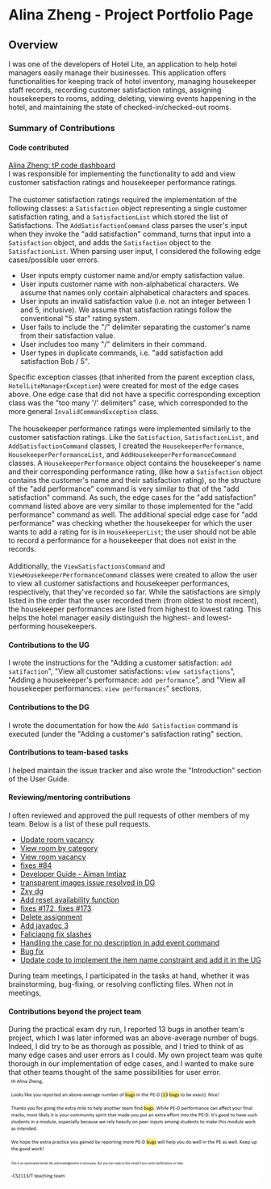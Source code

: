 # Alina Zheng - Project Portfolio Page

## Overview
I was one of the developers of Hotel Lite, an application to help hotel managers easily
manage their businesses. This application offers functionalities for keeping track of hotel inventory,
managing housekeeper staff records, recording customer satisfaction ratings,
assigning housekeepers to rooms, adding, deleting, viewing events happening in the hotel,
and maintaining the state of checked-in/checked-out rooms.



### Summary of Contributions
#### Code contributed
[Alina Zheng: tP code dashboard](https://nus-cs2113-ay2122s2.github.io/tp-dashboard/?search=zhenster&breakdown=true&sort=groupTitle&sortWithin=title&since=2022-02-18&timeframe=commit&mergegroup=&groupSelect=groupByRepos&checkedFileTypes=docs~functional-code~test-code~other)
<br>
I was responsible for implementing the functionality to add and view 
customer satisfaction ratings and housekeeper performance ratings.
<br>
<br>
The customer satisfaction ratings required the implementation of the following classes: a `Satisfaction` object 
representing a single customer satisfaction rating, and a `SatisfactionList` which stored the list of Satisfactions. 
The `AddSatisfactionCommand` class parses the user's input when they invoke the "add satisfaction" command, turns that 
input into a `Satisfaction` object, and adds the `Satisfaction` object to the `SatisfactionList`. When parsing user
input, I considered the following edge cases/possible user errors. 
* User inputs empty customer name and/or empty satisfaction value.
* User inputs customer name with non-alphabetical characters. We assume that names only contain alphabetical characters
and spaces. 
* User inputs an invalid satisfaction value (i.e. not an integer between 1 and 5, inclusive). We assume that
satisfaction ratings follow the conventional "5 star" rating system.
* User fails to include the "/" delimiter separating the customer's name from their satisfaction value. 
* User includes too many "/" delimiters in their command. 
* User types in duplicate commands, i.e. "add satisfaction add satisfaction Bob / 5".

Specific exception classes (that inherited from the parent exception class, `HotelLiteManagerException`) were created for 
most of the edge cases above. One edge case that did not have a specific corresponding exception class was the 
"too many '/' delimiters" case, which corresponded to the more general `InvalidCommandException` class. 
<br>
<br>
The housekeeper performance ratings were implemented similarly to the customer satisfaction ratings. Like the 
`Satisfaction`, `SatisfactionList`, and `AddSatisfactionCommand` classes, I created the 
`HousekeeperPerformance`, `HousekeeperPerformanceList`, and `AddHousekeeperPerformanceCommand` classes. 
A `HousekeeperPerformance` object contains the housekeeper's name and their corresponding performance rating, (like
how a `Satisfaction` object contains the customer's name and their satisfaction rating), so 
the structure of the "add performance" command is very similar to that of the "add satisfaction" command. 
As such, the edge cases for the "add satisfaction" command listed above are very similar to those implemented
for the "add performance" command as well. The additional special edge case for "add performance" was checking whether 
the housekeeper for which the user wants to add a rating for is in `HousekeeperList`; the user should not be able 
to record a performance for a housekeeper that does not exist in the records. 
<br>
<br>
Additionally, the `ViewSatisfactionsCommand` and `ViewHousekeeperPerformanceCommand` classes were created to 
allow the user to view all customer satisfactions and housekeeper performances, respectively, that they've recorded so
far. While the satisfactions are simply listed in the order that the user recorded them (from oldest to most recent), 
the housekeeper performances are listed from highest to lowest rating. This helps the hotel 
manager easily distinguish the highest- and lowest-performing housekeepers. 

#### Contributions to the UG
I wrote the instructions for the "Adding a customer satisfaction: `add satifaction`", 
"View all customer satisfactions: `view satisfactions`", "Adding a housekeeper's performance: `add performance`", 
and "View all housekeeper performances: `view performances`" sections. 
#### Contributions to the DG
I wrote the documentation for how the `Add Satisfaction` command is executed (under the "Adding a customer's 
satisfaction rating" section. 
#### Contributions to team-based tasks
I helped maintain the issue tracker and also wrote the "Introduction" section of the User Guide. 
#### Reviewing/mentoring contributions
I often reviewed and approved the pull requests of other members of my team. Below is a list of these pull requests. 
* [Update room vacancy](https://github.com/AY2122S2-CS2113-T11-1/tp/pull/32)
* [View room by category](https://github.com/AY2122S2-CS2113-T11-1/tp/pull/36)
* [View room vacancy](https://github.com/AY2122S2-CS2113-T11-1/tp/pull/37)
* [fixes #84](https://github.com/AY2122S2-CS2113-T11-1/tp/pull/89)
* [Developer Guide - Aiman Imtiaz](https://github.com/AY2122S2-CS2113-T11-1/tp/pull/99)
* [transparent images issue resolved in DG](https://github.com/AY2122S2-CS2113-T11-1/tp/pull/101)
* [Zxy dg](https://github.com/AY2122S2-CS2113-T11-1/tp/pull/106)
* [Add reset availability function](https://github.com/AY2122S2-CS2113-T11-1/tp/pull/136)
* [fixes #172, fixes #173](https://github.com/AY2122S2-CS2113-T11-1/tp/pull/174)
* [Delete assignment](https://github.com/AY2122S2-CS2113-T11-1/tp/pull/178)
* [Add javadoc 3](https://github.com/AY2122S2-CS2113-T11-1/tp/pull/204)
* [Faliciaong fix slashes](https://github.com/AY2122S2-CS2113-T11-1/tp/pull/224)
* [Handling the case for no description in add event command](https://github.com/AY2122S2-CS2113-T11-1/tp/pull/232)
* [Bug fix](https://github.com/AY2122S2-CS2113-T11-1/tp/pull/326)
* [Update code to implement the item name constraint and add it in the UG](https://github.com/AY2122S2-CS2113-T11-1/tp/pull/330) 

During team meetings, I participated in the tasks at hand, whether it was brainstorming, bug-fixing, or resolving 
conflicting files. When not in meetings, 
#### Contributions beyond the project team 
During the practical exam dry run, I reported 13 bugs in another team's project, which I was later
informed was an above-average number of bugs. Indeed, I did try to be as thorough as possible, and I tried to 
think of as many edge cases and user errors as I could. My own project team was quite thorough in our implementation
of edge cases, and I wanted to make sure that other teams thought of the same possibilities for user error. 
![img.png](alinaZheng_PE_DR.png)